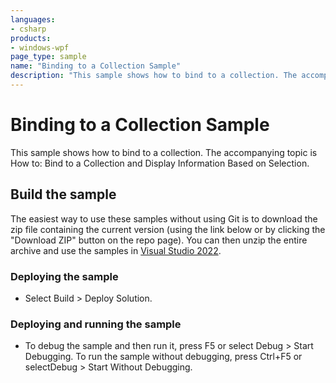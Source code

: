 ```yaml
---
languages:
- csharp
products:
- windows-wpf
page_type: sample
name: "Binding to a Collection Sample"        
description: "This sample shows how to bind to a collection. The accompanying topic is How to: Bind to a Collection and Display Information Based on Selection."
---
```


# Binding to a Collection Sample
This sample shows how to bind to a collection. The accompanying topic is How to: Bind to a Collection and Display Information Based on Selection.

## Build the sample
The easiest way to use these samples without using Git is to download the zip file containing the current version (using the link below or by clicking the "Download ZIP" button on the repo page). You can then unzip the entire archive and use the samples in [Visual Studio 2022](https://www.visualstudio.com/wpf-vs).

### Deploying the sample
- Select Build > Deploy Solution. 

### Deploying and running the sample
- To debug the sample and then run it, press F5 or select Debug >  Start Debugging. To run the sample without debugging, press Ctrl+F5 or selectDebug > Start Without Debugging. 


